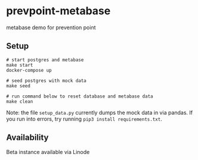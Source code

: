 # prevpoint-metabase
metabase demo for prevention point

Setup
-----

```
# start postgres and metabase
make start
docker-compose up

# seed postgres with mock data
make seed

# run command below to reset database and metabase data
make clean
```

Note: the file `setup_data.py` currently dumps the mock data in via pandas.
If you run into errors, try running `pip3 install requirements.txt`.

Availability 
-----
Beta instance available via Linode
